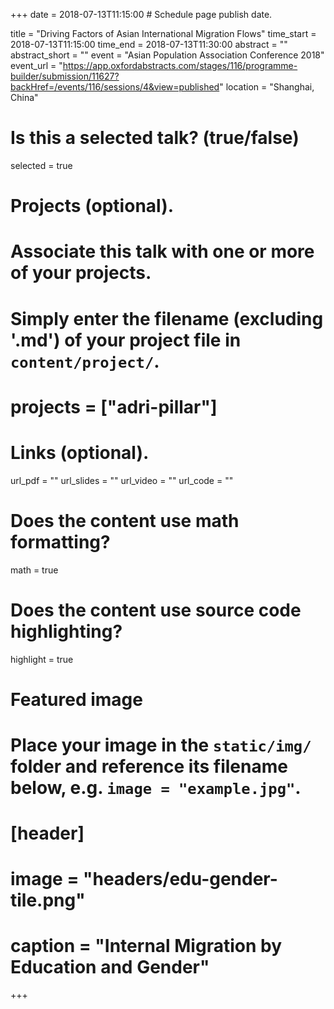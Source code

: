 +++
date = 2018-07-13T11:15:00  # Schedule page publish date.

title = "Driving Factors of Asian International Migration Flows"
time_start = 2018-07-13T11:15:00
time_end = 2018-07-13T11:30:00
abstract = ""
abstract_short = ""
event = "Asian Population Association Conference 2018"
event_url = "https://app.oxfordabstracts.com/stages/116/programme-builder/submission/11627?backHref=/events/116/sessions/4&view=published"
location = "Shanghai, China"

# Is this a selected talk? (true/false)
selected = true

# Projects (optional).
#   Associate this talk with one or more of your projects.
#   Simply enter the filename (excluding '.md') of your project file in `content/project/`.
# projects = ["adri-pillar"]

# Links (optional).
url_pdf = ""
url_slides = ""
url_video = ""
url_code = ""

# Does the content use math formatting?
math = true

# Does the content use source code highlighting?
highlight = true

# Featured image
# Place your image in the `static/img/` folder and reference its filename below, e.g. `image = "example.jpg"`.
# [header]
# image = "headers/edu-gender-tile.png"
# caption = "Internal Migration by Education and Gender"

+++
